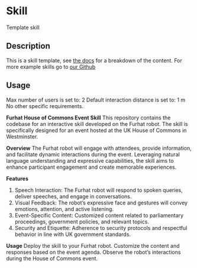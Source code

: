 # Skill
Template skill

## Description
This is a skill template, see [the docs](https://docs.furhat.io/skills/#the-contents-of-a-skill) for a breakdown of the content. 
For more example skills go to [our Github](https://github.com/FurhatRobotics/)

## Usage
Max number of users is set to: 2
Default interaction distance is set to: 1 m
No other specific requirements. 

**Furhat House of Commons Event Skill**
This repository contains the codebase for an interactive skill developed on the Furhat robot. The skill is specifically designed for an event hosted at the UK House of Commons in Westminster.

**Overview**
The Furhat robot will engage with attendees, provide information, and facilitate dynamic interactions during the event. Leveraging natural language understanding and expressive capabilities, the skill aims to enhance participant engagement and create memorable experiences.

**Features**
1. Speech Interaction: The Furhat robot will respond to spoken queries, deliver speeches, and engage in conversations.
2. Visual Feedback: The robot’s expressive face and gestures will convey emotions, attention, and active listening.
3. Event-Specific Content: Customized content related to parliamentary proceedings, government policies, and relevant topics.
4. Security and Etiquette: Adherence to security protocols and respectful behavior in line with UK government standards.
   
**Usage**
Deploy the skill to your Furhat robot.
Customize the content and responses based on the event agenda.
Observe the robot’s interactions during the House of Commons event.
